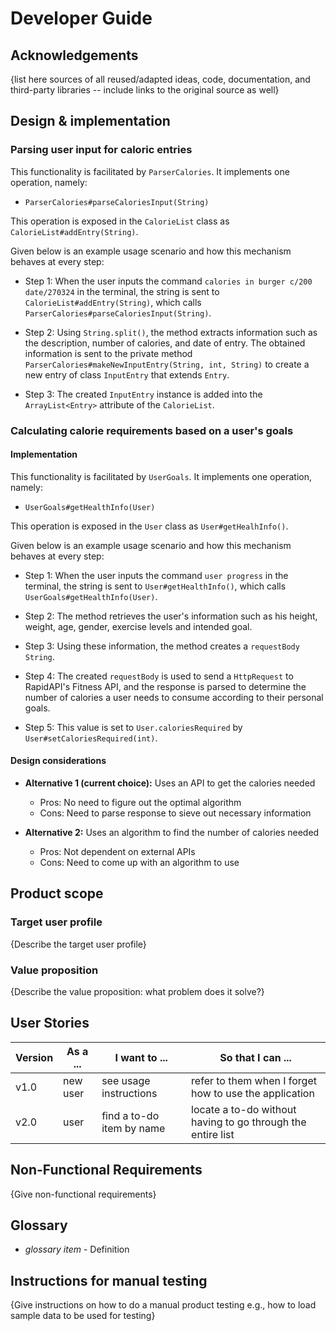 # Developer Guide

## Acknowledgements

{list here sources of all reused/adapted ideas, code, documentation, and third-party libraries -- include links to the original source as well}

## Design & implementation
### Parsing user input for caloric entries

This functionality is facilitated by `ParserCalories`. It implements one operation, namely:
- `ParserCalories#parseCaloriesInput(String)`

This operation is exposed in the `CalorieList` class as `CalorieList#addEntry(String)`.

Given below is an example usage scenario and how this mechanism behaves at every step:
- Step 1: When the user inputs the command `calories in burger c/200 date/270324` in the terminal,
the string is sent to `CalorieList#addEntry(String)`, which calls `ParserCalories#parseCaloriesInput(String)`.

- Step 2: Using `String.split()`, the method extracts information such as the description, number of calories, and date of entry. The obtained information is sent to the private method `ParserCalories#makeNewInputEntry(String, int, String)` to create a new entry of class `InputEntry` that extends `Entry`.

- Step 3: The created `InputEntry` instance is added into the `ArrayList<Entry>` attribute of the `CalorieList`.


### Calculating calorie requirements based on a user's goals

#### Implementation

This functionality is facilitated by `UserGoals`. It implements one operation, namely:
- `UserGoals#getHealthInfo(User)`

This operation is exposed in the `User` class as `User#getHealhInfo()`.

Given below is an example usage scenario and how this mechanism behaves at every step:
- Step 1: When the user inputs the command `user progress` in the terminal,
  the string is sent to `User#getHealthInfo()`, which calls `UserGoals#getHealthInfo(User)`.

- Step 2: The method retrieves the user's information such as his height, weight, age, gender, exercise levels and intended goal.

- Step 3: Using these information, the method creates a `requestBody` `String`. 

- Step 4: The created `requestBody` is used to send a `HttpRequest` to RapidAPI's Fitness API, and the response is parsed to determine the number of calories a user needs to consume according to their personal goals.

- Step 5: This value is set to `User.caloriesRequired` by `User#setCaloriesRequired(int)`.

#### Design considerations

- **Alternative 1 (current choice):** Uses an API to get the calories needed
    - Pros: No need to figure out the optimal algorithm
    - Cons: Need to parse response to sieve out necessary information

- **Alternative 2:** Uses an algorithm to find the number of calories needed
  - Pros: Not dependent on external APIs
  - Cons: Need to come up with an algorithm to use

## Product scope
### Target user profile

{Describe the target user profile}

### Value proposition

{Describe the value proposition: what problem does it solve?}

## User Stories

|Version| As a ... | I want to ... | So that I can ...|
|--------|----------|---------------|------------------|
|v1.0|new user|see usage instructions|refer to them when I forget how to use the application|
|v2.0|user|find a to-do item by name|locate a to-do without having to go through the entire list|

## Non-Functional Requirements

{Give non-functional requirements}

## Glossary

* *glossary item* - Definition

## Instructions for manual testing

{Give instructions on how to do a manual product testing e.g., how to load sample data to be used for testing}
